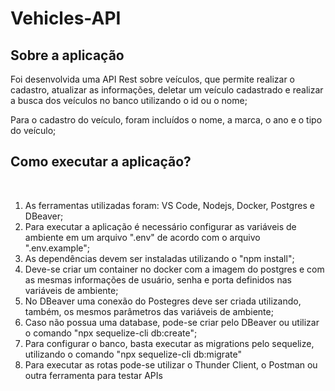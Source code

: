 # Vehicles-API

## Sobre a aplicação

Foi desenvolvida uma API Rest sobre veículos, que permite realizar o cadastro, atualizar as informações, deletar um veículo cadastrado e realizar a busca dos veículos no banco utilizando o id ou o nome;

Para o cadastro do veículo, foram incluídos o nome, a marca, o ano e o tipo do veículo;

## Como executar a aplicação?
<br>
<ol>
<li>As ferramentas utilizadas foram: VS Code, Nodejs, Docker, Postgres e DBeaver;</li>
<li>Para executar a aplicação é necessário configurar as variáveis de ambiente em um arquivo ".env" de acordo com o arquivo ".env.example";</li>
<li>As dependências devem ser instaladas utilizando o "npm install";</li>
<li>Deve-se criar um container no docker com a imagem do postgres e com as mesmas informações de usuário, senha e porta definidos nas variáveis de ambiente;</li>
<li>No DBeaver uma conexão do Postegres deve ser criada utilizando, também, os mesmos parâmetros das variáveis de ambiente;</li>
<li>Caso não possua uma database, pode-se criar pelo DBeaver ou utilizar o comando "npx sequelize-cli db:create";</li>
<li>Para configurar o banco, basta executar as migrations pelo sequelize, utilizando o comando "npx sequelize-cli db:migrate"</li>
<li>Para executar as rotas pode-se utilizar o Thunder Client, o Postman ou outra ferramenta para testar APIs</li>
</ol>